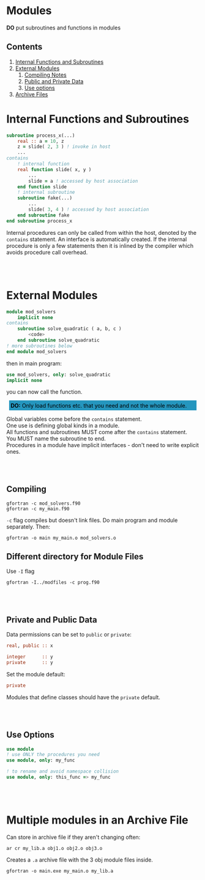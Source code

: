 # Modules

**DO** put subroutines and functions in modules
## Contents

1. [Internal Functions and Subroutines](#1)
2. [External Modules](#2)
    1. [Compiling Notes](#21)
    2. [Public and Private Data](#22)
    3. [Use options](#23)
3. [Archive Files](#3)

<a name="1"></a>
# Internal Functions and Subroutines

````fortran
subroutine process_x(...)
    real :: a = 10, z
    z = slide( 2, 3 ) ! invoke in host 
    ...
contains
    ! internal function
    real function slide( x, y )
        ...
        slide = a ! accessed by host association
    end function slide
    ! internal subroutine
    subroutine fake(...)
        ...
        slide( 3, 4 ) ! accessed by host association
    end subroutine fake
end subroutine process_x
````

Internal procedures can only be called from within the host, denoted by the `contains` statement. An interface is automatically created. If the internal procedure is only a few statements then it is inlined by the compiler which avoids procedure call overhead.

<br></br>
<a name="2"></a>
# External Modules

````fortran
module mod_solvers
    implicit none
contains
    subroutine solve_quadratic ( a, b, c )
        <code>
    end subroutine solve_quadratic
! more subroutines below
end module mod_solvers
````

then in main program:

````fortran
use mod_solvers, only: solve_quadratic
implicit none
````
you can now call the function.

<div style="color: black; background-color:rgba(37, 150, 190, 1); text-align:left; vertical-align: middle; padding: .3em; margin: .5em;">
    <strong>DO:</strong>
    Only load functions etc. that you need and not the whole module.
  </div>

Global variables come before the `contains` statement.     
One use is defining global kinds in a module.     
All functions and subroutines MUST come after the `contains` statement.     
You MUST name the subroutine to end.      
Procedures in a module have implicit interfaces - don't need to write explicit ones.

<br></br>
<a name="21"></a>
## Compiling

````
gfortran -c mod_solvers.f90
gfortran -c my_main.f90
````
`-c` flag compiles but doesn't link files. Do main program and module separately. Then:

````
gfortran -o main my_main.o mod_solvers.o
````
## Different directory for Module Files

Use `-I` flag
````
gfortran -I../modfiles -c prog.f90
```` 

<br></br>
<a name="22"></a>
## Private and Public Data

Data permissions can be set to `public` or `private`:

```fortran
real, public :: x

integer      :: y
private      :: y
```

Set the module default:

```fortran
private
```

Modules that define classes should have the `private` default.

<br></br>
<a name="23"></a>
## Use Options

```fortran
use module
! use ONLY the procedures you need
use module, only: my_func

! to rename and avoid namespace collision
use module, only: this_func => my_func
```

<br></br>
<a name="3"></a>
# Multiple modules in an Archive File

Can store in archive file if they aren't changing often:

`ar cr my_lib.a obj1.o obj2.o obj3.o`

Creates a `.a` archive file with the 3 obj module files inside.

````
gfortran -o main.exe my_main.o my_lib.a
````